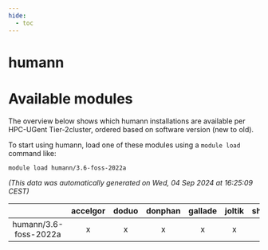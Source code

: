 ```yaml
---
hide:
  - toc
---
```


humann
======

# Available modules


The overview below shows which humann installations are available per HPC-UGent Tier-2cluster, ordered based on software version (new to old).

To start using humann, load one of these modules using a `module load` command like:

```shell
module load humann/3.6-foss-2022a
```

*(This data was automatically generated on Wed, 04 Sep 2024 at 16:25:09 CEST)*  

| |accelgor|doduo|donphan|gallade|joltik|shinx|skitty|
| :---: | :---: | :---: | :---: | :---: | :---: | :---: | :---: |
|humann/3.6-foss-2022a|x|x|x|x|x|-|x|
